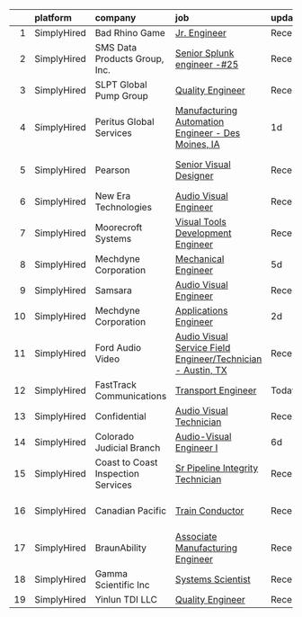 

|    | platform    | company                            | job                                                                                                                                                                     | update_time   | location                     |
|---:|:------------|:-----------------------------------|:------------------------------------------------------------------------------------------------------------------------------------------------------------------------|:--------------|:-----------------------------|
|  1 | SimplyHired | Bad Rhino Game                     | [Jr. Engineer](https://www.simplyhired.com/job/ZqbhgwE955sTYP7hgYWABOr3SZ1uEM2M8UFAlbR06gWoQu34FnqJZA?q=visual+engineer)                                                | Recently      | Remote                       |
|  2 | SimplyHired | SMS Data Products Group, Inc.      | [Senior Splunk engineer -#25](https://www.simplyhired.com/job/sx7NMuqms34xZNXpNhR7o_T_Zogn5d3TSFg5mvixF5C9hYK6Q9VJZA?q=visual+engineer)                                 | Recently      | Montgomery, AL               |
|  3 | SimplyHired | SLPT Global Pump Group             | [Quality Engineer](https://www.simplyhired.com/job/Whu3iI8kzr5QMrO8ANcz7k3zHCE_0jcrB3jfP_FAn1tpF7gLEaNzFg?q=visual+engineer)                                            | Recently      | Sallisaw, OK                 |
|  4 | SimplyHired | Peritus Global Services            | [Manufacturing Automation Engineer - Des Moines, IA](https://www.simplyhired.com/job/C6kFqrW6g8AZhJ-NFYrdDGURT5dlBdLRBDDegYcZEQ1RXU7qGhnG1A?q=visual+engineer)          | 1d            | West Des Moines, IA          |
|  5 | SimplyHired | Pearson                            | [Senior Visual Designer](https://www.simplyhired.com/job/GOWpeRyeqV4JpCyl19BTSflHCNEEo7CJ71qznsucl6wGMleeo1DhiA?q=visual+engineer)                                      | Recently      | Des Moines, IA +51 locations |
|  6 | SimplyHired | New Era Technologies               | [Audio Visual Engineer](https://www.simplyhired.com/job/QLAFuARUYB0Aps91ddR27zrYionSxl_UV9WQA1fIWrhfx-8g9aGkSQ?q=visual+engineer)                                       | Recently      | New York, NY                 |
|  7 | SimplyHired | Moorecroft Systems                 | [Visual Tools Development Engineer](https://www.simplyhired.com/job/r7dF0i8GkmIbk8YargSJhR7PWufY4SYzMAtpN78Nc5uIQ1aSM_OJDQ?q=visual+engineer)                           | Recently      | Remote                       |
|  8 | SimplyHired | Mechdyne Corporation               | [Mechanical Engineer](https://www.simplyhired.com/job/NFnN4LFxasIHpIxRm0kPNV_BivCU9RKHmCbZ0CEBDkwi5OqY_GJc4g?q=visual+engineer)                                         | 5d            | Marshalltown, IA             |
|  9 | SimplyHired | Samsara                            | [Audio Visual Engineer](https://www.simplyhired.com/job/CcoVcm9p4Qd4voBLNkDEOgmfaIrkhDsDLWKTvfUfZkXr2kM48m9-cA?q=visual+engineer)                                       | Recently      | San Francisco, CA            |
| 10 | SimplyHired | Mechdyne Corporation               | [Applications Engineer](https://www.simplyhired.com/job/wAcYG0NcHzhyfCIsZXBntM-rS5xS1b4a5Z4_psn1F1kGNiDyfrU0IA?q=visual+engineer)                                       | 2d            | Marshalltown, IA             |
| 11 | SimplyHired | Ford Audio Video                   | [Audio Visual Service Field Engineer/Technician - Austin, TX](https://www.simplyhired.com/job/wmXYB7Fjzo8_S6Ck58LFfD60fuwO8uB4gQu8OT7t2w0lcu7oLIcwGA?q=visual+engineer) | Recently      | Austin, TX                   |
| 12 | SimplyHired | FastTrack Communications           | [Transport Engineer](https://www.simplyhired.com/job/KmZdP5nWoDcu5GsocrdZmMe6nJ0Jir-gONJpt-Pwsje43aHZ8z1D1w?q=visual+engineer)                                          | Today         | Durango, CO                  |
| 13 | SimplyHired | Confidential                       | [Audio Visual Technician](https://www.simplyhired.com/job/RhPq-a0n_V3-3YULJaelY3v7YHx1Qvq9hshYbVXFqJIrpqFd99bH0A?q=visual+engineer)                                     | Recently      | Ridgeland, MS                |
| 14 | SimplyHired | Colorado Judicial Branch           | [Audio-Visual Engineer I](https://www.simplyhired.com/job/SCTr1uBpE1xnNFP4i_6qWYwWH5FevsLp6W961hCVO_tnRvabbUvOxQ?q=visual+engineer)                                     | 6d            | Greeley, CO                  |
| 15 | SimplyHired | Coast to Coast Inspection Services | [Sr Pipeline Integrity Technician](https://www.simplyhired.com/job/Ke4G9vcf9kujjuc5pqXb37URycn3qUodP73J6sjsiQEORRfCXEwS9g?q=visual+engineer)                            | Recently      | Sacramento, CA               |
| 16 | SimplyHired | Canadian Pacific                   | [Train Conductor](https://www.simplyhired.com/job/WMV6AmBnHCibFF0_zP6SyzUIZxkfBvtP1oMeCIU5M4g-WsRSkrXqRA?q=visual+engineer)                                             | Recently      | Kansas City, MO +6 locations |
| 17 | SimplyHired | BraunAbility                       | [Associate Manufacturing Engineer](https://www.simplyhired.com/job/7ZDAG31KwDuJvtALSqKVR16Y_iyqse9OhqwDNTf3l489kIdTmb51MQ?q=visual+engineer)                            | Recently      | Winamac, IN                  |
| 18 | SimplyHired | Gamma Scientific Inc               | [Systems Scientist](https://www.simplyhired.com/job/PDWdyjpM5wtOoHm8GbOot34XUIkZL9izEQx4inJCRZcU_LaF-kbm0A?q=visual+engineer)                                           | Recently      | San Diego, CA                |
| 19 | SimplyHired | Yinlun TDI LLC                     | [Quality Engineer](https://www.simplyhired.com/job/QSDOTqonlPSP8a911-9JJ065GTyAP3vtvUnQKREvFmhOaq2afCGZvA?q=visual+engineer)                                            | Recently      | Peoria, IL                   |